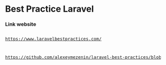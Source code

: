 # Best Practice Laravel

### Link website

<pre>
<p><a href="https://www.laravelbestpractices.com/">https://www.laravelbestpractices.com/</a></p>
<p><a href="https://github.com/alexeymezenin/laravel-best-practices/blob/master/indonesia.md">https://github.com/alexeymezenin/laravel-best-practices/blob/master/indonesia.md</a></p>

</pre> 